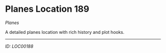 # Planes Location 189

*Planes*

A detailed planes location with rich history and plot hooks.

---
*ID: LOC00188*